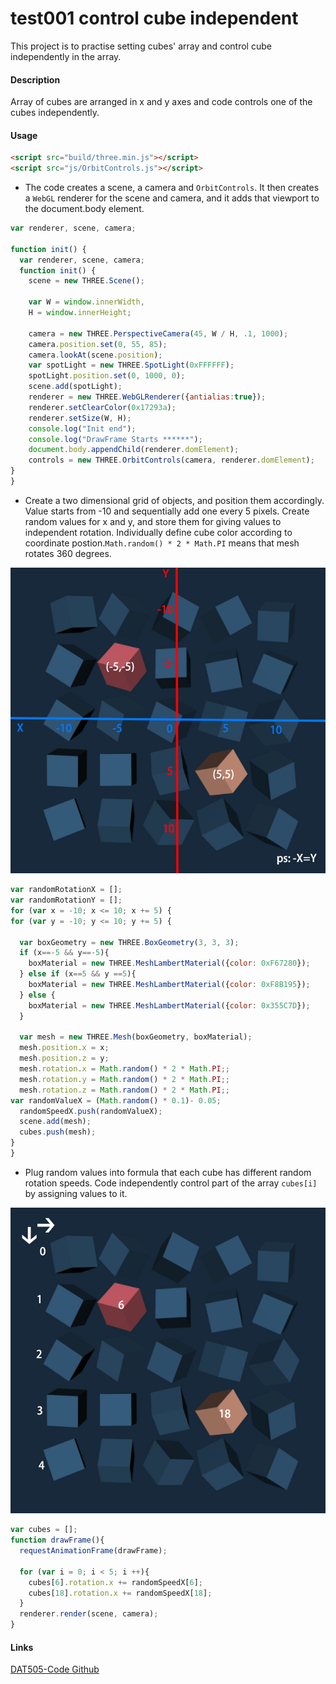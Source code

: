 test001 control cube independent
========

This project is to practise setting cubes' array and control cube independently in the array.

#### Description ####
Array of cubes are arranged in x and y axes and code controls one of the cubes independently.

#### Usage ####
```html
<script src="build/three.min.js"></script>
<script src="js/OrbitControls.js"></script>
```

* The code creates a scene, a camera and `OrbitControls`. It then creates a `WebGL` renderer for the scene and camera, and it adds that viewport to the document.body element.

```javascript
var renderer, scene, camera;

function init() {
  var renderer, scene, camera;
  function init() {
    scene = new THREE.Scene();

    var W = window.innerWidth,
    H = window.innerHeight;

    camera = new THREE.PerspectiveCamera(45, W / H, .1, 1000);
    camera.position.set(0, 55, 85);
    camera.lookAt(scene.position);
    var spotLight = new THREE.SpotLight(0xFFFFFF);
    spotLight.position.set(0, 1000, 0);
    scene.add(spotLight);
    renderer = new THREE.WebGLRenderer({antialias:true});
    renderer.setClearColor(0x17293a);
    renderer.setSize(W, H);
    console.log("Init end");
    console.log("DrawFrame Starts ******");
    document.body.appendChild(renderer.domElement);
    controls = new THREE.OrbitControls(camera, renderer.domElement);
}
}
```

* Create a two dimensional grid of objects, and position them accordingly. Value starts from -10 and sequentially add one every 5 pixels. Create random values for x and y, and store them for giving values to independent rotation. Individually define cube color according to coordinate postion.`Math.random() * 2 * Math.PI` means that mesh rotates 360 degrees.

![cube color](https://github.com/LavaSheny/DAT505-Code/blob/master/Session5/Works/test001%20control%20cube%20independent/images/cube%20color.jpg)

```javascript
var randomRotationX = [];
var randomRotationY = [];
for (var x = -10; x <= 10; x += 5) {
for (var y = -10; y <= 10; y += 5) {

  var boxGeometry = new THREE.BoxGeometry(3, 3, 3);
  if (x==-5 && y==-5){
    boxMaterial = new THREE.MeshLambertMaterial({color: 0xF67280});
  } else if (x==5 && y ==5){
    boxMaterial = new THREE.MeshLambertMaterial({color: 0xF8B195});
  } else {
    boxMaterial = new THREE.MeshLambertMaterial({color: 0x355C7D});
  }

  var mesh = new THREE.Mesh(boxGeometry, boxMaterial);
  mesh.position.x = x;
  mesh.position.z = y;
  mesh.rotation.x = Math.random() * 2 * Math.PI;;
  mesh.rotation.y = Math.random() * 2 * Math.PI;;
  mesh.rotation.z = Math.random() * 2 * Math.PI;;
var randomValueX = (Math.random() * 0.1)- 0.05;
  randomSpeedX.push(randomValueX);
  scene.add(mesh);
  cubes.push(mesh);
}
}
```

* Plug random values into formula that each cube has different random rotation speeds.
Code independently control part of the array `cubes[i]` by assigning values to it.

![cube(i)](https://github.com/LavaSheny/DAT505-Code/blob/master/Session5/Works/test001%20control%20cube%20independent/images/cube%5Bi%5D.jpg)

```javascript
var cubes = [];
function drawFrame(){
  requestAnimationFrame(drawFrame);

  for (var i = 0; i < 5; i ++){
    cubes[6].rotation.x += randomSpeedX[6];
    cubes[18].rotation.x += randomSpeedX[18];
  }
  renderer.render(scene, camera);
}
```

#### Links ####
[DAT505-Code Github](https://github.com/LavaSheny/DAT505-Code.git)
